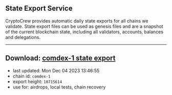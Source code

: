 ## State Export Service
CryptoCrew provides automatic daily state exports for all chains we validate. State export files can be used as genesis files and are a snapshot of the current blockchain state, including all validators, accounts, balances and delegations.

---
**Download: [comdex-1 state export](https://dl.ccvalidators.com/SERVICE/comdex/comdex-1_export_10715614.json)**
---

- last updated: Mon Dec 04 2023 13:46:55
- chain id: `comdex-1`
- export height: `10715614`
- use for: airdrops, local tests, chain recovery
